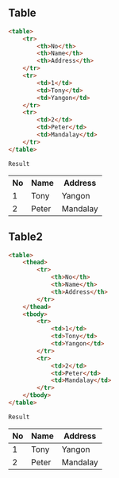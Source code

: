 ## Table

```html
<table>
    <tr>
        <th>No</th>
        <th>Name</th>
        <th>Address</th>
    </tr>
    <tr>
        <td>1</td>
        <td>Tony</td>
        <td>Yangon</td>
    </tr>
    <tr>
        <td>2</td>
        <td>Peter</td>
        <td>Mandalay</td>
    </tr>
</table>
```
`Result`
<table>
    <tr>
        <th>No</th>
        <th>Name</th>
        <th>Address</th>
    </tr>
    <tr>
        <td>1</td>
        <td>Tony</td>
        <td>Yangon</td>
    </tr>
    <tr>
        <td>2</td>
        <td>Peter</td>
        <td>Mandalay</td>
    </tr>
</table>

## Table2

```html
<table>
    <thead>
        <tr>
            <th>No</th>
            <th>Name</th>
            <th>Address</th>
        </tr>
    </thead>
    <tbody>
        <tr>
            <td>1</td>
            <td>Tony</td>
            <td>Yangon</td>
        </tr>
        <tr>
            <td>2</td>
            <td>Peter</td>
            <td>Mandalay</td>
        </tr>
    </tbody>
</table>

```
`Result`
<table>
    <thead>
        <tr>
            <th>No</th>
            <th>Name</th>
            <th>Address</th>
        </tr>
    </thead>
    <tbody>
        <tr>
            <td>1</td>
            <td>Tony</td>
            <td>Yangon</td>
        </tr>
        <tr>
            <td>2</td>
            <td>Peter</td>
            <td>Mandalay</td>
        </tr>
    </tbody>
</table>


